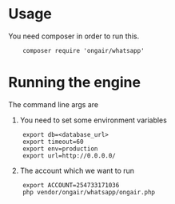 Usage
=====

You need composer in order to run this.

```
    composer require 'ongair/whatsapp'
```

Running the engine
==================
The command line args are

1. You need to set some environment variables

```
    export db=<database_url>
    export timeout=60
    export env=production
    export url=http://0.0.0.0/
```
2. The account which we want to run

```
    export ACCOUNT=254733171036
    php vendor/ongair/whatsapp/ongair.php
```